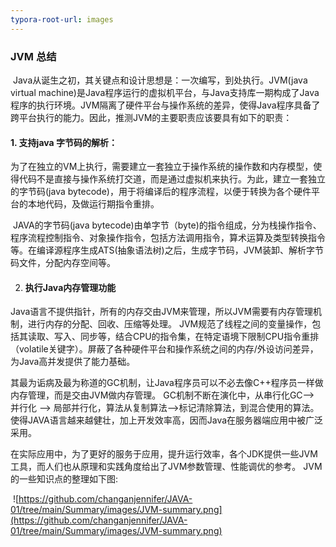 ```yaml
---
typora-root-url: images
---
```


### JVM 总结

​      Java从诞生之初，其关键点和设计思想是：一次编写，到处执行。JVM(java virtual machine)是Java程序运行的虚拟机平台，与Java支持库一期构成了Java程序的执行环境。JVM隔离了硬件平台与操作系统的差异，使得Java程序具备了跨平台执行的能力。因此，推测JVM的主要职责应该要具有如下的职责：

####     1. 支持java 字节码的解析： 

​       为了在独立的VM上执行，需要建立一套独立于操作系统的操作数和内存模型，使得代码不是直接与操作系统打交道，而是通过虚拟机来执行。为此，建立一套独立的字节码(java bytecode)，用于将编译后的程序流程，以便于转换为各个硬件平台的本地代码，及做运行期指令重排。

​       JAVA的字节码(java bytecode)由单字节（byte)的指令组成，分为栈操作指令、程序流程控制指令、对象操作指令，包括方法调用指令，算术运算及类型转换指令等。在编译源程序生成ATS(抽象语法树)之后，生成字节码，JVM装卸、解析字节码文件，分配内存空间等。

2. #### 执行Java内存管理功能

​       Java语言不提供指针，所有的内存交由JVM来管理，所以JVM需要有内存管理机制，进行内存的分配、回收、压缩等处理。 JVM规范了线程之间的变量操作，包括其读取、写入、同步等，结合CPU的指令集，在特定语境下限制CPU指令重排（volatile关键字）。屏蔽了各种硬件平台和操作系统之间的内存/外设访问差异，为Java高并发提供了能力基础。

​       其最为诟病及最为称道的GC机制，让Java程序员可以不必去像C++程序员一样做内存管理，而是交由JVM做内存管理。 GC机制不断在演化中，从串行化GC--> 并行化 --> 局部并行化，算法从复制算法-->标记清除算法，到混合使用的算法。使得JAVA语言越来越健壮，加上开发效率高，因而Java在服务器端应用中被广泛采用。

​      在实际应用中，为了更好的服务于应用，提升运行效率，各个JDK提供一些JVM工具，而人们也从原理和实践角度给出了JVM参数管理、性能调优的参考。 JVM的一些知识点的整理如下图:

​      ![https://github.com/changanjennifer/JAVA-01/tree/main/Summary/images/JVM-summary.png](https://github.com/changanjennifer/JAVA-01/tree/main/Summary/images/JVM-summary.png)

